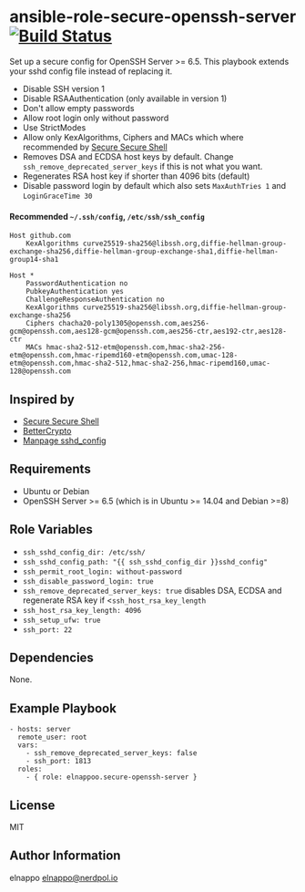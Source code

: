 # ansible-role-secure-openssh-server [![Build Status](https://travis-ci.org/elnappo/ansible-role-secure-openssh-server.svg?branch=master)](https://travis-ci.org/elnappo/ansible-role-secure-openssh-server)
Set up a secure config for OpenSSH Server >= 6.5. This playbook extends your sshd config file instead of replacing it. 

* Disable SSH version 1
* Disable RSAAuthentication (only available in version 1)
* Don't allow empty passwords
* Allow root login only without password
* Use StrictModes
* Allow only KexAlgorithms, Ciphers and MACs which where recommended by [Secure Secure Shell](https://stribika.github.io/2015/01/04/secure-secure-shell.html)
* Removes DSA and ECDSA host keys by default. Change  `ssh_remove_deprecated_server_keys` if this is not what you want.
* Regenerates RSA host key if shorter than 4096 bits (default)
* Disable password login by default which also sets `MaxAuthTries 1` and `LoginGraceTime 30`

#### Recommended `~/.ssh/config`, `/etc/ssh/ssh_config`
```
Host github.com
    KexAlgorithms curve25519-sha256@libssh.org,diffie-hellman-group-exchange-sha256,diffie-hellman-group-exchange-sha1,diffie-hellman-group14-sha1
    
Host *
	PasswordAuthentication no
	PubkeyAuthentication yes
	ChallengeResponseAuthentication no
	KexAlgorithms curve25519-sha256@libssh.org,diffie-hellman-group-exchange-sha256
	Ciphers chacha20-poly1305@openssh.com,aes256-gcm@openssh.com,aes128-gcm@openssh.com,aes256-ctr,aes192-ctr,aes128-ctr
	MACs hmac-sha2-512-etm@openssh.com,hmac-sha2-256-etm@openssh.com,hmac-ripemd160-etm@openssh.com,umac-128-etm@openssh.com,hmac-sha2-512,hmac-sha2-256,hmac-ripemd160,umac-128@openssh.com
```

## Inspired by
* [Secure Secure Shell](https://stribika.github.io/2015/01/04/secure-secure-shell.html)
* [BetterCrypto](https://github.com/BetterCrypto/Applied-Crypto-Hardening)
* [Manpage sshd_config](http://www.openbsd.org/cgi-bin/man.cgi/OpenBSD-current/man5/sshd_config.5)

## Requirements
* Ubuntu or Debian
* OpenSSH Server >= 6.5 (which is in Ubuntu >= 14.04 and Debian >=8)

## Role Variables
* `ssh_sshd_config_dir: /etc/ssh/`
* `ssh_sshd_config_path: "{{ ssh_sshd_config_dir }}sshd_config"`
* `ssh_permit_root_login: without-password`
* `ssh_disable_password_login: true`
* `ssh_remove_deprecated_server_keys: true` disables DSA, ECDSA and regenerate RSA key if <`ssh_host_rsa_key_length`
* `ssh_host_rsa_key_length: 4096`
* `ssh_setup_ufw: true`
* `ssh_port: 22`

## Dependencies
None.

## Example Playbook
    - hosts: server
	  remote_user: root
	  vars:
	    - ssh_remove_deprecated_server_keys: false
	    - ssh_port: 1813
	  roles:
	    - { role: elnappoo.secure-openssh-server }

## License
MIT

## Author Information
elnappo <elnappo@nerdpol.io>
